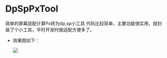 # DpSpPxTool
简单的屏幕适配计算Px转为dp,sp小工具
代码比较简单，主要功能很实用，就封装了个小工具，平时开发时做适配方便多了。

* 效果图如下：
  
  ![](https://github.com/hiliving/DpSpPxTool/blob/master/sample.gif)
